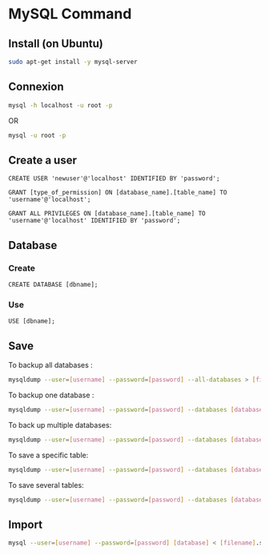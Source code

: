 # MySQL Command
## Install (on Ubuntu)
```bash
sudo apt-get install -y mysql-server
```
## Connexion
```bash
mysql -h localhost -u root -p
```
OR
```bash
mysql -u root -p
```

## Create a user
```mysql
CREATE USER 'newuser'@'localhost' IDENTIFIED BY 'password';
```
```mysql
GRANT [type_of_permission] ON [database_name].[table_name] TO 'username'@'localhost';
```
```mysql
GRANT ALL PRIVILEGES ON [database_name].[table_name] TO 'username'@'localhost' IDENTIFIED BY 'password';
```

## Database
### Create
```mysql
CREATE DATABASE [dbname];
```
### Use
```mysql
USE [dbname];
```

## Save
To backup all databases :
```bash
mysqldump --user=[username] --password=[password] --all-databases > [filename].sql
```
To backup one database :
```bash
mysqldump --user=[username] --password=[password] --databases [database] > [filename].sql
```
To back up multiple databases:
```bash
mysqldump --user=[username] --password=[password] --databases [database_1] [database_2] > [filename].sql
```
To save a specific table:
```bash
mysqldump --user=[username] --password=[password] --databases [database] --tables [tableName] > [filename].sql
```
To save several tables:
```bash
mysqldump --user=[username] --password=[password] --databases [database] --tables [tableName_1] [tableName_2] > [filename].sql
```

## Import
```bash
mysql --user=[username] --password=[password] [database] < [filename].sql
```

